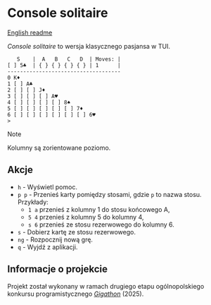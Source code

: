 # Console solitaire

[English readme](./README.md)

_Console solitaire_ to wersja klasycznego pasjansa w TUI.

```blank
   S    |  A   B   C   D  | Moves: |
[ ] 5♣  | { } { } { } { } | 1      |
------------------------------------
0 K♦
1 [ ] A♣
2 [ ] [ ] J♦
3 [ ] [ ] [ ] A♥
4 [ ] [ ] [ ] [ ] 8♠
5 [ ] [ ] [ ] [ ] [ ] 7♦
6 [ ] [ ] [ ] [ ] [ ] [ ] 6♥
>
```

> [!NOTE]
> Kolumny są zorientowane poziomo.

## Akcje

- `h` - Wyświetl pomoc.
- `p p` - Przenieś karty pomiędzy stosami, gdzie `p` to nazwa stosu. Przykłady:
  - `1 a` przenieś z kolumny 1 do stosu końcowego A,
  - `5 4` przenieś z kolumny 5 do kolumny 4,
  - `s 6` przenieś ze stosu rezerwowego do kolumny 6.
- `s` - Dobierz kartę ze stosu rezerwowego.
- `ng` - Rozpocznij nową grę.
- `q` - Wyjdź z aplikacji.

## Informacje o projekcie

Projekt został wykonany w ramach drugiego etapu ogólnopolskiego konkursu programistycznego [_Gigathon_](https://www.gigathon.pl/) (2025).
